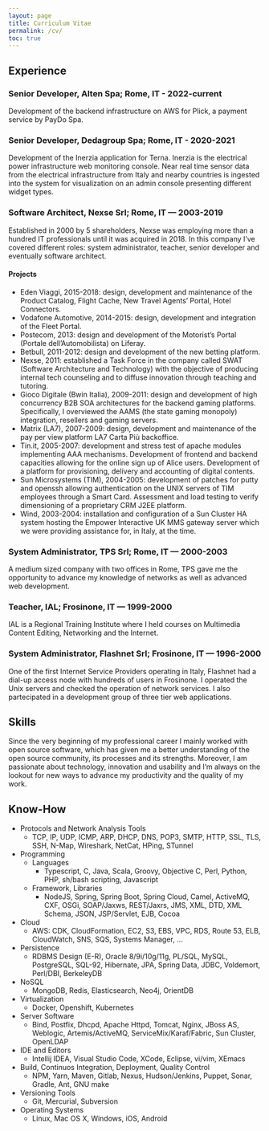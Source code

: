 ```yaml
---
layout: page
title: Curriculum Vitae
permalink: /cv/
toc: true
---
```


## Experience

### Senior Developer, Alten Spa; Rome, IT - 2022-current

Development of the backend infrastructure on AWS for Plick, a payment service by
PayDo Spa.

### Senior Developer, Dedagroup Spa; Rome, IT - 2020-2021

Development of the Inerzia application for Terna. Inerzia is the electrical
power infrastructure web monitoring console. Near real time sensor data from the
electrical infrastructure from Italy and nearby countries is ingested into the
system for visualization on an admin console presenting different widget types.

### Software Architect, Nexse Srl; Rome, IT — 2003-2019

Established in 2000 by 5 shareholders, Nexse was employing more than a hundred
IT professionals until it was acquired in 2018. In this company I’ve covered
different roles: system administrator, teacher, senior developer and eventually
software architect.

#### Projects

- Eden Viaggi, 2015-2018: design, development and maintenance of the Product
  Catalog, Flight Cache, New Travel Agents’ Portal, Hotel Connectors.
- Vodafone Automotive, 2014-2015: design, development and integration of the
  Fleet Portal.
- Postecom, 2013: design and development of the Motorist’s Portal (Portale
  dell’Automobilista) on Liferay.
- Betbull, 2011-2012: design and development of the new betting platform.
- Nexse, 2011: established a Task Force in the company called SWAT (Software
  Architecture and Technology) with the objective of producing internal tech
  counseling and to diffuse innovation through teaching and tutoring.
- Gioco Digitale (Bwin Italia), 2009-2011: design and development of high
  concurrency B2B SOA architectures for the backend gaming platforms.
  Specifically, I overviewed the AAMS (the state gaming monopoly) integration,
  resellers and gaming servers.
- Matrix (LA7), 2007-2009: design, development and maintenance of the pay per
  view platform LA7 Carta Più backoffice.
- Tin.it, 2005-2007: development and stress test of apache modules implementing
  AAA mechanisms. Development of frontend and backend capacities allowing for
  the online sign up of Alice users. Development of a platform for provisioning,
  delivery and accounting of digital contents.
- Sun Microsystems (TIM), 2004-2005: development of patches for putty and
  openssh allowing authentication on the UNIX servers of TIM employees through a
  Smart Card. Assessment and load testing to verify dimensioning of a
  proprietary CRM J2EE platform.
- Wind, 2003-2004: installation and configuration of a Sun Cluster HA system
  hosting the Empower Interactive UK MMS gateway server which we were providing
  assistance for, in Italy, at the time.

### System Administrator, TPS Srl; Rome, IT — 2000-2003

A medium sized company with two offices in Rome, TPS gave me the opportunity to
advance my knowledge of networks as well as advanced web development.

### Teacher, IAL; Frosinone, IT — 1999-2000

IAL is a Regional Training Institute where I held courses on Multimedia Content
Editing, Networking and the Internet.

### System Administrator, Flashnet Srl; Frosinone, IT — 1996-2000

One of the first Internet Service Providers operating in Italy, Flashnet had a
dial-up access node with hundreds of users in Frosinone. I operated the Unix
servers and checked the operation of network services. I also partecipated in a
development group of three tier web applications.

## Skills

Since the very beginning of my professional career I mainly worked with open
source software, which has given me a better understanding of the open source
community, its processes and its strengths. Moreover, I am passionate about
technology, innovation and usability and I’m always on the lookout for new ways
to advance my productivity and the quality of my work.

## Know-How

- Protocols and Network Analysis Tools
  - TCP, IP, UDP, ICMP, ARP, DHCP, DNS, POP3, SMTP, HTTP, SSL, TLS, SSH, N-Map,
    Wireshark, NetCat, HPing, STunnel
- Programming
  - Languages
    - Typescript, C, Java, Scala, Groovy, Objective C, Perl, Python, PHP,
      sh/bash scripting, Javascript
  - Framework, Libraries
    - NodeJS, Spring, Spring Boot, Spring Cloud, Camel, ActiveMQ, CXF, OSGi,
      SOAP/Jaxws, REST/Jaxrs, JMS, XML, DTD, XML Schema, JSON, JSP/Servlet, EJB,
      Cocoa
- Cloud
  - AWS: CDK, CloudFormation, EC2, S3, EBS, VPC, RDS, Route 53, ELB, CloudWatch,
    SNS, SQS, Systems Manager, ...
- Persistence
  - RDBMS Design (E-R), Oracle 8/9i/10g/11g, PL/SQL, MySQL, PostgreSQL, SQL-92,
    Hibernate, JPA, Spring Data, JDBC, Voldemort, Perl/DBI, BerkeleyDB
- NoSQL
  - MongoDB, Redis, Elasticsearch, Neo4j, OrientDB
- Virtualization
  - Docker, Openshift, Kubernetes
- Server Software
  - Bind, Postfix, Dhcpd, Apache Httpd, Tomcat, Nginx, JBoss AS, Weblogic,
    Artemis/ActiveMQ, ServiceMix/Karaf/Fabric, Sun Cluster, OpenLDAP
- IDE and Editors
  - Intellij IDEA, Visual Studio Code, XCode, Eclipse, vi/vim, XEmacs
- Build, Continuos Integration, Deployment, Quality Control
  - NPM, Yarn, Maven, Gitlab, Nexus, Hudson/Jenkins, Puppet, Sonar, Gradle, Ant,
    GNU make
- Versioning Tools
  - Git, Mercurial, Subversion
- Operating Systems
  - Linux, Mac OS X, Windows, iOS, Android
